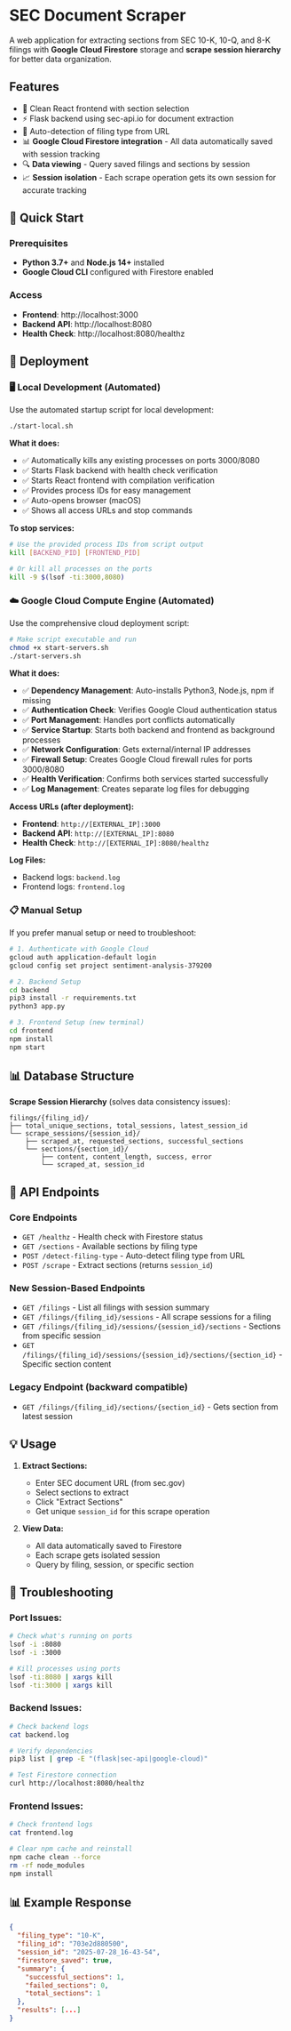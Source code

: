 # SEC Document Scraper

A web application for extracting sections from SEC 10-K, 10-Q, and 8-K filings with **Google Cloud Firestore** storage and **scrape session hierarchy** for better data organization.

## Features

- 🎯 Clean React frontend with section selection  
- ⚡ Flask backend using sec-api.io for document extraction
- 🤖 Auto-detection of filing type from URL
- 📊 **Google Cloud Firestore integration** - All data automatically saved with session tracking
- 🔍 **Data viewing** - Query saved filings and sections by session
- 📈 **Session isolation** - Each scrape operation gets its own session for accurate tracking

## 🚀 Quick Start

### **Prerequisites**
- **Python 3.7+** and **Node.js 14+** installed
- **Google Cloud CLI** configured with Firestore enabled

### **Access**
- **Frontend**: http://localhost:3000
- **Backend API**: http://localhost:8080
- **Health Check**: http://localhost:8080/healthz

## 🚀 Deployment

### **🖥️ Local Development (Automated)**

Use the automated startup script for local development:

```bash
./start-local.sh
```

**What it does:**
- ✅ Automatically kills any existing processes on ports 3000/8080
- ✅ Starts Flask backend with health check verification
- ✅ Starts React frontend with compilation verification
- ✅ Provides process IDs for easy management
- ✅ Auto-opens browser (macOS)
- ✅ Shows all access URLs and stop commands

**To stop services:**
```bash
# Use the provided process IDs from script output
kill [BACKEND_PID] [FRONTEND_PID]

# Or kill all processes on the ports
kill -9 $(lsof -ti:3000,8080)
```

### **☁️ Google Cloud Compute Engine (Automated)**

Use the comprehensive cloud deployment script:

```bash
# Make script executable and run
chmod +x start-servers.sh
./start-servers.sh
```

**What it does:**
- ✅ **Dependency Management**: Auto-installs Python3, Node.js, npm if missing
- ✅ **Authentication Check**: Verifies Google Cloud authentication status
- ✅ **Port Management**: Handles port conflicts automatically
- ✅ **Service Startup**: Starts both backend and frontend as background processes
- ✅ **Network Configuration**: Gets external/internal IP addresses
- ✅ **Firewall Setup**: Creates Google Cloud firewall rules for ports 3000/8080
- ✅ **Health Verification**: Confirms both services started successfully
- ✅ **Log Management**: Creates separate log files for debugging

**Access URLs (after deployment):**
- **Frontend**: `http://[EXTERNAL_IP]:3000`
- **Backend API**: `http://[EXTERNAL_IP]:8080`
- **Health Check**: `http://[EXTERNAL_IP]:8080/healthz`

**Log Files:**
- Backend logs: `backend.log`
- Frontend logs: `frontend.log`

### **📋 Manual Setup**

If you prefer manual setup or need to troubleshoot:

```bash
# 1. Authenticate with Google Cloud
gcloud auth application-default login
gcloud config set project sentiment-analysis-379200

# 2. Backend Setup
cd backend
pip3 install -r requirements.txt
python3 app.py

# 3. Frontend Setup (new terminal)
cd frontend
npm install
npm start
```

## 📊 Database Structure

**Scrape Session Hierarchy** (solves data consistency issues):
```
filings/{filing_id}/
├── total_unique_sections, total_sessions, latest_session_id
└── scrape_sessions/{session_id}/
    ├── scraped_at, requested_sections, successful_sections
    └── sections/{section_id}/
        ├── content, content_length, success, error
        └── scraped_at, session_id
```

## 🔌 API Endpoints

### **Core Endpoints**
- `GET /healthz` - Health check with Firestore status
- `GET /sections` - Available sections by filing type
- `POST /detect-filing-type` - Auto-detect filing type from URL
- `POST /scrape` - Extract sections (returns `session_id`)

### **New Session-Based Endpoints**
- `GET /filings` - List all filings with session summary
- `GET /filings/{filing_id}/sessions` - All scrape sessions for a filing
- `GET /filings/{filing_id}/sessions/{session_id}/sections` - Sections from specific session
- `GET /filings/{filing_id}/sessions/{session_id}/sections/{section_id}` - Specific section content

### **Legacy Endpoint** (backward compatible)
- `GET /filings/{filing_id}/sections/{section_id}` - Gets section from latest session

## 💡 Usage

1. **Extract Sections:**
   - Enter SEC document URL (from sec.gov)
   - Select sections to extract
   - Click "Extract Sections"
   - Get unique `session_id` for this scrape operation

2. **View Data:**
   - All data automatically saved to Firestore
   - Each scrape gets isolated session
   - Query by filing, session, or specific section

## 🔧 Troubleshooting

### **Port Issues:**
```bash
# Check what's running on ports
lsof -i :8080
lsof -i :3000

# Kill processes using ports
lsof -ti:8080 | xargs kill
lsof -ti:3000 | xargs kill
```

### **Backend Issues:**
```bash
# Check backend logs
cat backend.log

# Verify dependencies
pip3 list | grep -E "(flask|sec-api|google-cloud)"

# Test Firestore connection
curl http://localhost:8080/healthz
```

### **Frontend Issues:**
```bash
# Check frontend logs
cat frontend.log

# Clear npm cache and reinstall
npm cache clean --force
rm -rf node_modules
npm install
```

## 📊 Example Response

```json
{
  "filing_type": "10-K",
  "filing_id": "703e2d880500",
  "session_id": "2025-07-28_16-43-54",
  "firestore_saved": true,
  "summary": {
    "successful_sections": 1,
    "failed_sections": 0,
    "total_sections": 1
  },
  "results": [...]
}

```
